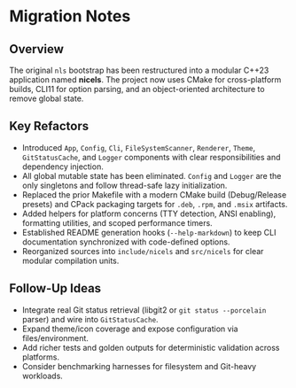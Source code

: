 # Migration Notes

## Overview

The original `nls` bootstrap has been restructured into a modular C++23 application named **nicels**. The project now uses CMake for cross-platform builds, CLI11 for option parsing, and an object-oriented architecture to remove global state.

## Key Refactors

- Introduced `App`, `Config`, `Cli`, `FileSystemScanner`, `Renderer`, `Theme`, `GitStatusCache`, and `Logger` components with clear responsibilities and dependency injection.
- All global mutable state has been eliminated. `Config` and `Logger` are the only singletons and follow thread-safe lazy initialization.
- Replaced the prior Makefile with a modern CMake build (Debug/Release presets) and CPack packaging targets for `.deb`, `.rpm`, and `.msix` artifacts.
- Added helpers for platform concerns (TTY detection, ANSI enabling), formatting utilities, and scoped performance timers.
- Established README generation hooks (`--help-markdown`) to keep CLI documentation synchronized with code-defined options.
- Reorganized sources into `include/nicels` and `src/nicels` for clear modular compilation units.

## Follow-Up Ideas

- Integrate real Git status retrieval (libgit2 or `git status --porcelain` parser) and wire into `GitStatusCache`.
- Expand theme/icon coverage and expose configuration via files/environment.
- Add richer tests and golden outputs for deterministic validation across platforms.
- Consider benchmarking harnesses for filesystem and Git-heavy workloads.
